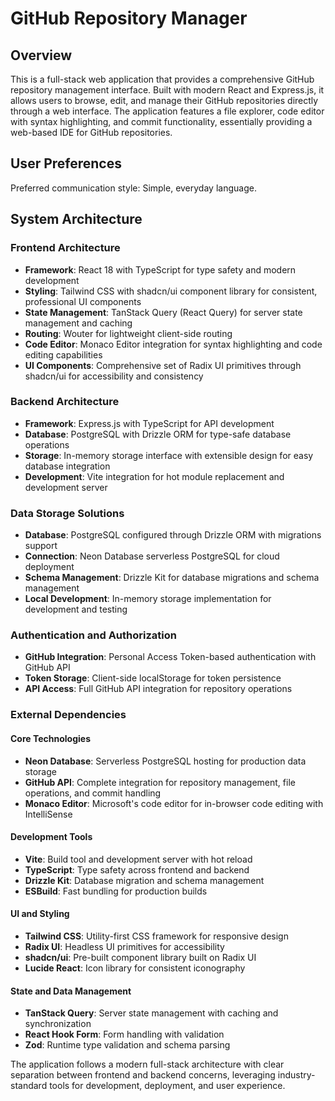 # GitHub Repository Manager

## Overview

This is a full-stack web application that provides a comprehensive GitHub repository management interface. Built with modern React and Express.js, it allows users to browse, edit, and manage their GitHub repositories directly through a web interface. The application features a file explorer, code editor with syntax highlighting, and commit functionality, essentially providing a web-based IDE for GitHub repositories.

## User Preferences

Preferred communication style: Simple, everyday language.

## System Architecture

### Frontend Architecture
- **Framework**: React 18 with TypeScript for type safety and modern development
- **Styling**: Tailwind CSS with shadcn/ui component library for consistent, professional UI components
- **State Management**: TanStack Query (React Query) for server state management and caching
- **Routing**: Wouter for lightweight client-side routing
- **Code Editor**: Monaco Editor integration for syntax highlighting and code editing capabilities
- **UI Components**: Comprehensive set of Radix UI primitives through shadcn/ui for accessibility and consistency

### Backend Architecture
- **Framework**: Express.js with TypeScript for API development
- **Database**: PostgreSQL with Drizzle ORM for type-safe database operations
- **Storage**: In-memory storage interface with extensible design for easy database integration
- **Development**: Vite integration for hot module replacement and development server

### Data Storage Solutions
- **Database**: PostgreSQL configured through Drizzle ORM with migrations support
- **Connection**: Neon Database serverless PostgreSQL for cloud deployment
- **Schema Management**: Drizzle Kit for database migrations and schema management
- **Local Development**: In-memory storage implementation for development and testing

### Authentication and Authorization
- **GitHub Integration**: Personal Access Token-based authentication with GitHub API
- **Token Storage**: Client-side localStorage for token persistence
- **API Access**: Full GitHub API integration for repository operations

### External Dependencies

#### Core Technologies
- **Neon Database**: Serverless PostgreSQL hosting for production data storage
- **GitHub API**: Complete integration for repository management, file operations, and commit handling
- **Monaco Editor**: Microsoft's code editor for in-browser code editing with IntelliSense

#### Development Tools
- **Vite**: Build tool and development server with hot reload
- **TypeScript**: Type safety across frontend and backend
- **Drizzle Kit**: Database migration and schema management
- **ESBuild**: Fast bundling for production builds

#### UI and Styling
- **Tailwind CSS**: Utility-first CSS framework for responsive design
- **Radix UI**: Headless UI primitives for accessibility
- **shadcn/ui**: Pre-built component library built on Radix UI
- **Lucide React**: Icon library for consistent iconography

#### State and Data Management
- **TanStack Query**: Server state management with caching and synchronization
- **React Hook Form**: Form handling with validation
- **Zod**: Runtime type validation and schema parsing

The application follows a modern full-stack architecture with clear separation between frontend and backend concerns, leveraging industry-standard tools for development, deployment, and user experience.